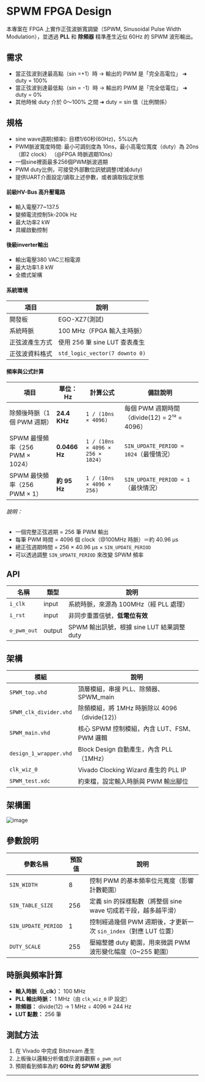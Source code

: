 # SPWM FPGA Design

本專案在 FPGA 上實作正弦波脈寬調變（SPWM, Sinusoidal Pulse Width Modulation），並透過 **PLL** 和 **除頻器** 精準產生近似 60Hz 的 SPWM 波形輸出。


## 需求
* 當正弦波到達最高點（sin =+1）時 → 輸出的 PWM 是「完全高電位」 ➜ duty = 100%
* 當正弦波到達最低點（sin = -1）時 → 輸出的 PWM 是「完全低電位」 ➜ duty = 0%
* 其他時候 duty 介於 0～100% 之間 ➜ duty ∝ sin 值（比例關係）

## 規格
* sine wave週期(頻率): 目標1/60秒(60Hz)，5%以內
* PWM脈波寬度時間: 最小可調刻度為 10ns，最小高電位寬度（duty）為 20ns（即2 clock）
（@FPGA 時脈週期10ns）
* 一個sine裡面最多256個PWM脈波週期
* PWM duty比例，可接受外部數位訊號調整(增減duty)
* 提供UART介面設定/讀取上述參數，或者讀取指定狀態
#### 前級HV-Bus 高升壓電路 #### 
* 輸入電壓77~137.5  
* 變頻電流控制5k-200k  Hz  
* 最大功率2 kW  
* 具緩啟動控制
#### 後級inverter輸出 #### 
* 輸出電壓380 VAC三相電源  
* 最大功率1.8 kW  
* 全橋式架構

#### 系統環境

| 項目             | 說明                                      |
|------------------|-------------------------------------------|
| 開發板           | EGO-XZ7(測試)                                   |
| 系統時脈         | 100 MHz（FPGA 輸入主時脈）                |
| 正弦波產生方式   | 使用 256 筆 sine LUT 查表產生             |
| 正弦波資料格式   | `std_logic_vector(7 downto 0)`            |


#### 頻率與公式計算

| 項目                                 | 單位：Hz           | 計算公式                                   | 備註說明                                     |
|--------------------------------------|--------------------|---------------------------------------------|----------------------------------------------|
| 除頻後時脈（1個 PWM 週期）           | **24.4 KHz**       | `1 / (10ns × 4096)`                          | 每個 PWM 週期時間（divide(12) = 2¹² = 4096） |
| SPWM 最慢頻率（256 PWM × 1024）     | **0.0466 Hz**      | `1 / (10ns × 4096 × 256 × 1024)`            | `SIN_UPDATE_PERIOD = 1024`（最慢情況）       |
| SPWM 最快頻率（256 PWM × 1）        | **約 95 Hz**       | `1 / (10ns × 4096 × 256)`                   | `SIN_UPDATE_PERIOD = 1`（最快情況）          |

###### 說明：

- 一個完整正弦週期 = 256 筆 PWM 輸出
- 每筆 PWM 時間 = 4096 個 clock（@100MHz 時脈）＝約 40.96 μs
- 總正弦週期時間 = 256 × 40.96 μs × `SIN_UPDATE_PERIOD`
- 可以透過調整 `SIN_UPDATE_PERIOD` 來改變 SPWM 頻率

## API
| 名稱          | 類型     | 說明                              |
| ----------- | ------ | ------------------------------- |
| `i_clk`     | input  | 系統時脈，來源為 100MHz（經 PLL 處理）       |
| `i_rst`     | input  | 非同步重置信號，**低電位有效**               |
| `o_pwm_out` | output | SPWM 輸出訊號，根據 sine LUT 結果調整 duty |

##  架構

| 模組                   | 說明                                          |
|------------------------|-----------------------------------------------|
| `SPWM_top.vhd`         | 頂層模組，串接 PLL、除頻器、SPWM_main         |
| `SPWM_clk_divider.vhd` | 除頻模組，將 1MHz 時脈除以 4096（divide(12)） |
| `SPWM_main.vhd`        | 核心 SPWM 控制模組，內含 LUT、FSM、PWM 邏輯   |
| `design_1_wrapper.vhd` | Block Design 自動產生，內含 PLL（1MHz）      |
| `clk_wiz_0`            | Vivado Clocking Wizard 產生的 PLL IP          |
| `SPWM_test.xdc`        | 約束檔，設定輸入時脈與 PWM 輸出腳位           |

## 架構圖
![image](https://github.com/user-attachments/assets/7f9c49fd-b3a4-4114-be2f-f821d6ef508f)

## 參數說明

| 參數名稱           | 預設值 | 說明                                                                 |
|--------------------|--------|----------------------------------------------------------------------|
| `SIN_WIDTH`        | 8      | 控制 PWM 的基本頻率位元寬度（影響計數範圍）                           |
| `SIN_TABLE_SIZE`   | 256    | 定義 sin 的採樣點數（將整個 sine wave 切成若干段，越多越平滑）         |
| `SIN_UPDATE_PERIOD`| 1      | 控制經過幾個 PWM 週期後，才更新一次 `sin_index`（對應 LUT 位置）       |
| `DUTY_SCALE`       | 255    | 壓縮整體 duty 範圍，用來微調 PWM 波形變化幅度（0~255 範圍）             |

## 時脈與頻率計算

- **輸入時脈（i_clk）：** 100 MHz
- **PLL 輸出時脈：** 1 MHz（由 `clk_wiz_0` IP 設定）
- **除頻器：** divide(12) → 1 MHz ÷ 4096 ≈ 244 Hz
- **LUT 點數：** 256 筆



##  測試方法

1. 在 Vivado 中完成 Bitstream 產生
2. 上板後以邏輯分析儀或示波器觀察 `o_pwm_out`
3. 預期看到頻率為約 **60Hz 的 SPWM 波形**

---

